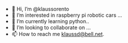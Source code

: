 - 👋 Hi, I’m @klaussorento
- 👀 I’m interested in raspberry pi robotic cars ...
- 🌱 I’m currently learning python..
- 💞️ I’m looking to collaborate on ...
- 📫 How to reach me klaussd@bell.net.

<!---
klaussorento/klaussorento is a ✨ special ✨ repository because its `README.md` (this file) appears on your GitHub profile.
You can click the Preview link to take a look at your changes.
--->
